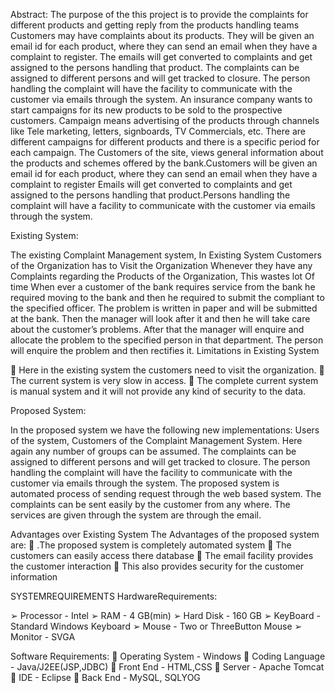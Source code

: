 Abstract:
The purpose of the this project is to provide the complaints for different products and  getting reply from the products handling teams
Customers may have complaints about its products. They will be given an email id for each product, where they can send an email when they have a complaint to register. The emails will get converted to complaints and get assigned to the persons handling that product. The complaints can be assigned to different persons and will get tracked to closure. The person handling the complaint will have the facility to communicate with the customer via emails through the system.
An insurance company wants to start campaigns for its new products to be sold to the prospective customers. Campaign means advertising of the products through channels like Tele marketing, letters, signboards, TV Commercials, etc. There are different campaigns for different products and there is a specific period for each campaign.
The Customers of the site, views general information about the   products  and  schemes offered by the bank.Customers will be given an email id for each product, where they can  send an email when they have a complaint to register Emails will get converted to complaints and get assigned to the persons     handling that product.Persons handling the complaint will have a facility to communicate with the customer via emails through the system.

Existing System:

The existing Complaint Management system, In Existing System Customers of the Organization has to Visit the Organization Whenever they have any Complaints regarding the Products of the Organization, This wastes lot Of time
When ever a customer of the bank requires service from the bank he required moving to the bank and then he required to submit the compliant to the specified officer. The problem is written in paper and will be submitted at the bank. Then the manager will look after it and then he will take care about the customer’s problems. After that the manager will enquire and allocate the problem to the specified person in that department. The person will enquire the problem and then rectifies it.
Limitations in Existing System 

	Here in the existing system the customers need to visit the organization.
	The current system is very slow in access.
	The complete current system is manual system and it will not provide any kind of security to the data.

Proposed System:

In the proposed system we have the following new implementations: Users of the system, Customers of the Complaint Management System. Here again any number of groups can be assumed. The complaints can be assigned to different persons and will get tracked to closure. The person handling the complaint will have the facility to communicate with the customer via emails through the system.
                                                                  The proposed system is automated process of sending request through the web based system. The complaints can be sent easily by the customer from any where. The services are given through the system are through the email.

Advantages over Existing System 
The Advantages of the proposed system are:
	.The proposed system is completely automated system
	The customers can easily access there database
	The email facility provides the customer interaction
	This also provides security for the customer information


SYSTEMREQUIREMENTS
HardwareRequirements:


➢   Processor                     - Intel
➢  RAM                             - 4 GB(min)
➢  Hard Disk                     - 160 GB
➢  KeyBoard                     - Standard Windows Keyboard
➢  Mouse                           - Two or ThreeButton Mouse
➢  Monitor                         - SVGA


Software Requirements:
	Operating System 		-	Windows
	Coding Language		- 	Java/J2EE(JSP,JDBC)
	Front End			-	HTML,CSS
	Server				-	Apache Tomcat
	IDE				-	Eclipse
	Back End			-	MySQL, SQLYOG

